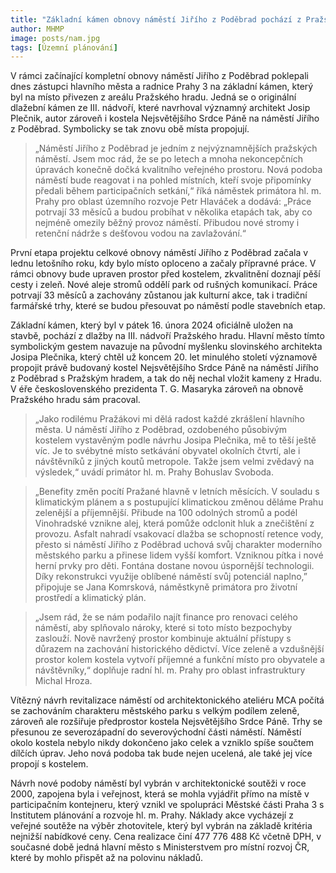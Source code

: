 ```yaml
---
title: "Základní kámen obnovy náměstí Jiřího z Poděbrad pochází z Pražského hradu"
author: MHMP
image: posts/nam.jpg
tags: [Územní plánování]
---
```

 
V rámci začínající kompletní obnovy náměstí Jiřího z Poděbrad poklepali dnes zástupci hlavního města a radnice Prahy 3 na základní kámen, který byl na místo přivezen z areálu Pražského hradu. Jedná se o originální dlažební kámen ze III. nádvoří, které navrhoval významný architekt Josip Plečnik, autor zároveň i kostela Nejsvětějšího Srdce Páně na náměstí Jiřího z Poděbrad. Symbolicky se tak znovu obě místa propojují.

> „Náměstí Jiřího z Poděbrad je jedním z nejvýznamnějších pražských náměstí. Jsem moc rád, že se po letech a mnoha nekoncepčních úpravách konečně dočká kvalitního veřejného prostoru. Nová podoba náměstí bude reagovat i na pohled místních, kteří svoje připomínky předali během participačních setkání,“ říká náměstek primátora hl. m. Prahy pro oblast územního rozvoje Petr Hlaváček a dodává: „Práce potrvají 33 měsíců a budou probíhat v několika etapách tak, aby co nejméně omezily běžný provoz náměstí. Přibudou nové stromy i retenční nádrže s dešťovou vodou na zavlažování.“

První etapa projektu celkové obnovy náměstí Jiřího z Poděbrad začala v lednu letošního roku, kdy bylo místo oploceno a začaly přípravné práce. V rámci obnovy bude upraven prostor před kostelem, zkvalitnění doznají pěší cesty i zeleň. Nové aleje stromů oddělí park od rušných komunikací. Práce potrvají 33 měsíců a zachovány zůstanou jak kulturní akce, tak i tradiční farmářské trhy, které se budou přesouvat po náměstí podle stavebních etap.

Základní kámen, který byl v pátek 16. února 2024 oficiálně uložen na stavbě, pochází z dlažby na III. nádvoří Pražského hradu. Hlavní město tímto symbolickým gestem navazuje na původní myšlenku slovinského architekta Josipa Plečnika, který chtěl už koncem 20. let minulého století významově propojit právě budovaný kostel Nejsvětějšího Srdce Páně na náměstí Jiřího z Poděbrad s Pražským hradem, a tak do něj nechal vložit kameny z Hradu. V éře československého prezidenta T. G. Masaryka zároveň na obnově Pražského hradu sám pracoval.

> „Jako rodilému Pražákovi mi dělá radost každé zkrášlení hlavního města. U náměstí Jiřího z Poděbrad, ozdobeného působivým kostelem vystavěným podle návrhu Josipa Plečnika, mě to těší ještě víc. Je to svébytné místo setkávání obyvatel okolních čtvrtí, ale i návštěvníků z jiných koutů metropole. Takže jsem velmi zvědavý na výsledek,“ uvádí primátor hl. m. Prahy Bohuslav Svoboda.

> „Benefity změn pocítí Pražané hlavně v letních měsících. V souladu s klimatickým plánem a s postupující klimatickou změnou děláme Prahu zelenější a příjemnější. Přibude na 100 odolných stromů a podél Vinohradské vznikne alej, která pomůže odclonit hluk a znečištění z provozu. Asfalt nahradí vsakovací dlažba se schopností retence vody, přesto si náměstí Jiřího z Poděbrad uchová svůj charakter moderního městského parku a přinese lidem vyšší komfort. Vzniknou pítka i nové herní prvky pro děti. Fontána dostane novou úspornější technologii. Díky rekonstrukci využije oblíbené náměstí svůj potenciál naplno,” připojuje se Jana Komrsková, náměstkyně primátora pro životní prostředí a klimatický plán. 

> „Jsem rád, že se nám podařilo najít finance pro renovaci celého náměstí, aby splňovalo nároky, které si toto místo bezpochyby zaslouží. Nově navržený prostor kombinuje aktuální přístupy s důrazem na zachování historického dědictví. Více zeleně a vzdušnější prostor kolem kostela vytvoří příjemné a funkční místo pro obyvatele a návštěvníky,“ doplňuje radní hl. m. Prahy pro oblast infrastruktury Michal Hroza.

Vítězný návrh revitalizace náměstí od architektonického ateliéru MCA počítá se zachováním charakteru městského parku s velkým podílem zeleně, zároveň ale rozšiřuje předprostor kostela Nejsvětějšího Srdce Páně. Trhy se přesunou ze severozápadní do severovýchodní části náměstí. Náměstí okolo kostela nebylo nikdy dokončeno jako celek a vzniklo spíše součtem dílčích úprav. Jeho nová podoba tak bude nejen ucelená, ale také jej více propojí s kostelem.

Návrh nové podoby náměstí byl vybrán v architektonické soutěži v roce 2000, zapojena byla i veřejnost, která se mohla vyjádřit přímo na místě v participačním kontejneru, který vznikl ve spolupráci Městské části Praha 3 s Institutem plánování a rozvoje hl. m. Prahy. Náklady akce vycházejí z veřejné soutěže na výběr zhotovitele, který byl vybrán na základě kritéria nejnižší nabídkové ceny. Cena realizace činí 477 776 488 Kč včetně DPH, v současné době jedná hlavní město s Ministerstvem pro místní rozvoj ČR, které by mohlo přispět až na polovinu nákladů.

